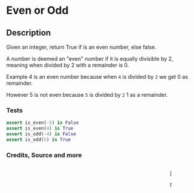 # Even or Odd

## Description

Given an integer, return True if is an even number, else false. 

A number is deemed an "even" number if it is equally divisible by 2,
meaning when divided by 2 with a remainder is 0. 

Example 4 is an even number because when `4` is divided by `2` we get 0 as remainder.

However 5 is not even because  `5` is divided by `2` 1 as a remainder.

### Tests

```python
assert is_even(-5) is False
assert is_even(4) is True
assert is_odd(-4) is False
assert is_odd(5) is True
```

### Credits, Source and more

<p style="width: 75%; margin: 1rem auto; "><marquee ><span style="font-size: 12px;"></span> </marque></p>

[gh: [@iamserda](https://github.com/iamserda),
tw: [@iamserda](https://twitter.com/iamserda),
in: [@iamserda](https://linkedin.com/in/iamserda)]

Made with 🤍🫶🏿 in N🗽C by [@iamserda](https://www.twitter.com/iamserda)
